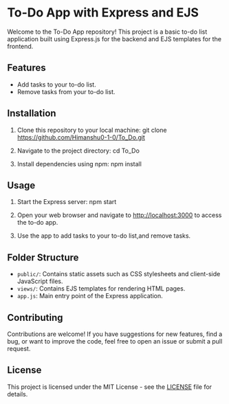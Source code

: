# To-Do App with Express and EJS

Welcome to the To-Do App repository! This project is a basic to-do list application built using Express.js for the backend and EJS templates for the frontend.

## Features

- Add tasks to your to-do list.
- Remove tasks from your to-do list.

## Installation

1. Clone this repository to your local machine: git clone https://github.com/Himanshu0-1-0/To_Do.git

2. Navigate to the project directory: cd To_Do

3. Install dependencies using npm: npm install


## Usage

1. Start the Express server: npm start

2. Open your web browser and navigate to [http://localhost:3000](http://localhost:3000) to access the to-do app.

3. Use the app to add tasks to your to-do list,and remove tasks.

## Folder Structure

- `public/`: Contains static assets such as CSS stylesheets and client-side JavaScript files.
- `views/`: Contains EJS templates for rendering HTML pages.
- `app.js`: Main entry point of the Express application.

## Contributing

Contributions are welcome! If you have suggestions for new features, find a bug, or want to improve the code, feel free to open an issue or submit a pull request.

## License

This project is licensed under the MIT License - see the [LICENSE](LICENSE) file for details.








